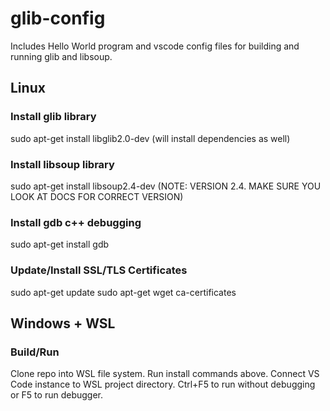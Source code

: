 # glib-config
Includes Hello World program and vscode config files for building and running glib and libsoup.

## Linux
### Install glib library
sudo apt-get install libglib2.0-dev (will install dependencies as well)

### Install libsoup library
sudo apt-get install libsoup2.4-dev (NOTE: VERSION 2.4. MAKE SURE YOU LOOK AT DOCS FOR CORRECT VERSION)

### Install gdb c++ debugging
sudo apt-get install gdb

### Update/Install SSL/TLS Certificates
sudo apt-get update
sudo apt-get wget ca-certificates

## Windows + WSL
### Build/Run
Clone repo into WSL file system. Run install commands above. Connect VS Code instance to WSL project directory. Ctrl+F5 to run without debugging or F5 to run debugger.
